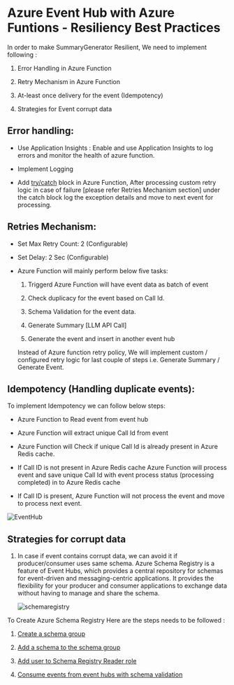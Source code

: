 # Azure Event Hub with Azure Funtions - Resiliency Best Practices

 

In order to make SummaryGenerator Resilient, We need to implement following :

 

1. Error Handling in Azure Function

2. Retry Mechanism in Azure Function

3. At-least once delivery for the event (Idempotency)

4. Strategies for Event corrupt data

 

## Error handling:

  * Use Application Insights : Enable and use Application Insights to log errors and monitor the health of azure function.

  * Implement Logging

  * Add [try/catch](https://learn.microsoft.com/en-us/azure/azure-functions/functions-reliable-event-processing) block in Azure Function, After processing custom retry logic in case of failure [please refer Retries Mechanism section] under the catch block log the exception details and move to next event for processing.

 

## Retries Mechanism:

  * Set Max Retry Count: 2 (Configurable)

  * Set Delay: 2 Sec (Configurable)

  * Azure Function will mainly perform below five tasks:

    1. Triggerd Azure Function will have event data as batch of event

    2. Check duplicacy for the event based on Call Id.

    3. Schema Validation for the event data.

    4. Generate Summary [LLM API Call]

    5. Generate the event and insert in another event hub

 

    Instead of Azure function retry policy, We will implement custom / configured retry logic for last couple of steps i.e. Generate Summary / Generate Event.

 

## Idempotency (Handling duplicate events):

 

  To implement Idempotency we can follow below steps:

 

  * Azure Function to Read event from event hub

  * Azure Function will extract unique Call Id from event

  * Azure Function will Check if unique Call Id is already present in Azure Redis cache.

  * If Call ID is not present in Azure Redis cache Azure Function will process event and save unique Call Id with event process status (processing completed) in to Azure Redis cache

  * If Call ID is present, Azure Function will not process the event and move to process next event.

![EventHub](../llm/img/EventHub.png)

 

## Strategies for corrupt data

 

1. In case if event contains corrupt data, we can avoid it if producer/consumer uses same schema. Azure Schema Registry is a feature of Event Hubs, which provides a central repository for schemas for event-driven and messaging-centric applications. It provides the flexibility for your producer and consumer applications to exchange data without having to manage and share the schema.

 

    ![schemaregistry](../llm/img/schemaregistry.png)

 

To Create Azure Schema Registry Here are the steps needs to be followed :

 

1. [Create a schema group](https://learn.microsoft.com/en-us/azure/event-hubs/create-schema-registry#create-a-schema-group)

2. [Add a schema to the schema group](https://learn.microsoft.com/en-us/azure/event-hubs/create-schema-registry#add-a-schema-to-the-schema-group)

3. [Add user to Schema Registry Reader role](https://learn.microsoft.com/en-us/azure/event-hubs/schema-registry-dotnet-send-receive-quickstart#add-user-to-schema-registry-reader-role)

4. [Consume events from event hubs with schema validation](https://learn.microsoft.com/en-us/azure/event-hubs/schema-registry-dotnet-send-receive-quickstart#consume-events-from-event-hubs-with-schema-validation)
